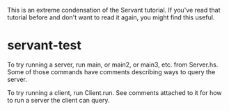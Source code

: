 This is an extreme condensation of the Servant tutorial. If you've read that tutorial before and don't want to read it again, you might find this useful.


# servant-test

To try running a server, run main, or main2, or main3, etc. from Server.hs. Some of those commands have comments describing ways to query the server.

To try running a client, run Client.run. See comments attached to it for how to run a server the client can query.
